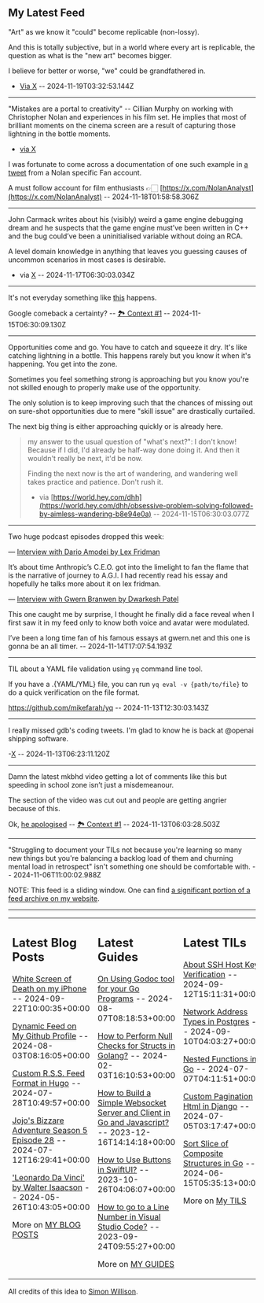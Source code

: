 ## My Latest Feed

<!-- feed starts -->
"Art" as we know it "could" become replicable (non-lossy).

And this is totally subjective, but in a world where every art is replicable, the question as what is the "new art" becomes bigger.

I believe for better or worse, "we" could be grandfathered in.

- [Via X](https://twitter.com/twitter/status/1858301976934834452/)  -- 2024-11-19T03:32:53.144Z

---

"Mistakes are a portal to creativity" -- Cillian Murphy on working with Christopher Nolan and experiences in his film set. He implies that most of brilliant moments on the cinema screen are a result of capturing those lightning in the bottle moments.

- [via X](https://twitter.com/twitter/status/1858276331223429260/)

I was fortunate to come across a documentation of one such example in [a tweet](https://x.com/NolanAnalyst/status/1857381028614066570) from a Nolan specific Fan account. 

A must follow account for film enthusiasts 👉🏻 [https://x.com/NolanAnalyst](https://x.com/NolanAnalyst)
  -- 2024-11-18T01:58:58.306Z

---

John Carmack writes about his (visibly) weird a game engine debugging dream and he suspects that the game engine must’ve been written in C++ and the bug could’ve been a uninitialised variable without doing an RCA.

A level domain knowledge in anything that leaves you guessing causes of uncommon scenarios in most cases is desirable. 
 
- via [X](https://twitter.com/twitter/status/1857816125423100130/)  -- 2024-11-17T06:30:03.034Z

---

It's not everyday something like [this](https://x.com/sundarpichai/status/1857114106928718329) happens. 

Google comeback a certainty? -- [🏞️ Context #1](https://cpx.tnvmadhav.me/content/image/content-images/image_cNy1QYq.png) -- 2024-11-15T06:30:09.130Z

---

Opportunities come and go. You have to catch and squeeze it dry. It's like catching lightning in a bottle. This happens rarely but you know it when it's happening. You get into the zone. 

Sometimes you feel something strong is approaching but you know you're not skilled enough to properly make use of the opportunity.

The only solution is to keep improving such that the chances of missing out on sure-shot opportunities due to mere "skill issue" are drastically curtailed.

The next big thing is either approaching quickly or is already here.

> my answer to the usual question of "what's next?": I don't know! Because if I did, I'd already be half-way done doing it. And then it wouldn't really be next, it'd be now.
>
> Finding the next now is the art of wandering, and wandering well takes practice and patience. Don't rush it.
> - via [https://world.hey.com/dhh](https://world.hey.com/dhh/obsessive-problem-solving-followed-by-aimless-wandering-b8e94e0a)  -- 2024-11-15T06:30:03.077Z

---

Two huge podcast episodes dropped this week:

— [Interview with Dario Amodei by Lex Fridman](https://m.youtube.com/watch?v=ugvHCXCOmm4)

It’s about time Anthropic’s C.E.O. got into the limelight to fan the flame that is the narrative of journey to A.G.I. I had recently read his essay and hopefully he talks more about it on lex fridman.

— [Interview with Gwern Branwen by Dwarkesh Patel](https://youtu.be/a42key59cZQ)

This one caught me by surprise, I thought he finally did a face reveal when I first saw it in my feed only to know both voice and avatar were modulated.

I’ve been a long time fan of his famous essays at gwern.net and this one is gonna be an all timer.
  -- 2024-11-14T17:07:54.193Z

---

TIL about a YAML file validation using `yq` command line tool.

If you have a .{YAML/YML} file, you can run `yq eval -v {path/to/file}` to do a quick verification on the file format.

https://github.com/mikefarah/yq
  -- 2024-11-13T12:30:03.143Z

---

I really missed gdb's coding tweets. I'm glad to know he is back at @openai shipping software.

-[X](https://x.com/gdb/status/1856441156281753908)  -- 2024-11-13T06:23:11.120Z

---

Damn the latest mkbhd video getting a lot of comments like this but speeding in school zone isn’t just a misdemeanour.

The section of the video was cut out and people are getting angrier because of this.


Ok, [he apologised](https://x.com/MKBHD/status/1856456570420257166)
 -- [🏞️ Context #1](https://cpx.tnvmadhav.me/content/image/content-images/image_vUlElck.png) -- 2024-11-13T06:03:28.503Z

---

"Struggling to document your TILs not because you're learning so many new things but you're balancing a backlog load of them and churning mental load in retrospect" isn't something one should be comfortable with.  -- 2024-11-06T11:00:02.988Z
<!-- feed ends -->

NOTE: This feed is a sliding window. One can find [a significant portion of a feed archive on my website](https://tnvmadhav.me/feed/).

---


<table><tr><td valign="top" width="33%">

## Latest Blog Posts

<!-- blog starts -->
[White Screen of Death on my iPhone](https://tnvmadhav.me/blog/white-screen-of-death-on-my-iphone/) -- 2024-09-22T10:00:35+00:00

[Dynamic Feed on My Github Profile](https://tnvmadhav.me/blog/dynamic-feed-on-my-github-profile/) -- 2024-08-03T08:16:05+00:00

[Custom R.S.S. Feed Format in Hugo](https://tnvmadhav.me/blog/custom-rss-feed-format-in-hugo/) -- 2024-07-28T10:49:57+00:00

[Jojo's Bizzare Adventure Season 5 Episode 28](https://tnvmadhav.me/blog/jojos-bizzare-adventure-season-5-episode-28/) -- 2024-07-12T16:29:41+00:00

['Leonardo Da Vinci' by Walter Isaacson](https://tnvmadhav.me/blog/leonardo-da-vinci-by-walter-isaacson/) -- 2024-05-26T10:43:05+00:00

More on [MY BLOG POSTS](https://tnvmadhav.me/blog/)
<!-- blog ends -->

</td><td valign="top" width="34%">

## Latest Guides

<!-- guide starts -->
[On Using Godoc tool for your Go Programs](https://tnvmadhav.me/guides/on-using-godoc-tool/) -- 2024-08-07T08:18:53+00:00

[How to Perform Null Checks for Structs in Golang?](https://tnvmadhav.me/guides/how-to-perform-null-checks-for-structs-in-golang/) -- 2024-02-03T16:10:53+00:00

[How to Build a Simple Websocket Server and Client in Go and Javascript?](https://tnvmadhav.me/guides/how-to-build-a-simple-websocket-server-and-client-in-go/) -- 2023-12-16T14:14:18+00:00

[How to Use Buttons in SwiftUI?](https://tnvmadhav.me/guides/how-to-use-buttons-in-swiftui/) -- 2023-10-26T04:06:07+00:00

[How to go to a Line Number in Visual Studio Code?](https://tnvmadhav.me/guides/how-to-go-to-line-in-visual-studio-code/) -- 2023-09-24T09:55:27+00:00

More on [MY GUIDES](https://tnvmadhav.me/guides/)
<!-- guide ends -->

</td><td valign="top" width="33%">

## Latest TILs

<!-- til starts -->
[About SSH Host Key Verification](https://tnvmadhav.me/til/ssh-host-key-verification/) -- 2024-09-12T15:11:31+00:00

[Network Address Types in Postgres](https://tnvmadhav.me/til/network-address-types-in-postgres/) -- 2024-09-10T04:03:27+00:00

[Nested Functions in Go](https://tnvmadhav.me/til/nested-functions-in-go/) -- 2024-07-07T04:11:51+00:00

[Custom Pagination Html in Django](https://tnvmadhav.me/til/custom-pagination-html-in-django/) -- 2024-07-05T03:17:47+00:00

[Sort Slice of Composite Structures in Go](https://tnvmadhav.me/til/sort-slice-of-composite-structures-in-go/) -- 2024-06-15T05:35:13+00:00

More on [My TILS](https://tnvmadhav.me/til/)
<!-- til ends -->

</td></tr></table>


All credits of this idea to [Simon Willison](https://github.com/simonw/simonw/).
